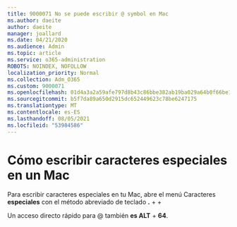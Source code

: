 ```yaml
---
title: 9000071 No se puede escribir @ symbol en Mac
ms.author: daeite
author: daeite
manager: joallard
ms.date: 04/21/2020
ms.audience: Admin
ms.topic: article
ms.service: o365-administration
ROBOTS: NOINDEX, NOFOLLOW
localization_priority: Normal
ms.collection: Adm_O365
ms.custom: 9000071
ms.openlocfilehash: 01d4a3a2a59afe797d8b43c86bbe382ab19ba029a64b0f66be11201201b9d319
ms.sourcegitcommit: b5f7da89a650d2915dc652449623c78be6247175
ms.translationtype: MT
ms.contentlocale: es-ES
ms.lasthandoff: 08/05/2021
ms.locfileid: "53984586"
---
```

# <a name="how-to-type-special-characters-on-a-mac"></a>Cómo escribir caracteres especiales en un Mac

Para escribir caracteres especiales en tu Mac, abre el menú Caracteres **especiales** con el método abreviado de teclado **.**  +    +  

Un acceso directo rápido para @ también **es ALT**  +  **64**.